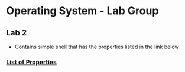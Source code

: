 # Operating System - Lab Group

## Lab 2

- Contains simple shell that has the properties listed in the link below
### [List of Properties](https://github.com/PR1YANKPAT3L/Lab-Group/tree/master/Lab2/README.md)


